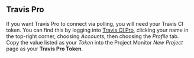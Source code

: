 ## Travis Pro

If you want Travis Pro to connect via polling, you will need your Travis CI token.
You can find this by logging into [Travis CI Pro](https://magnum.travis-ci.com),
clicking your name in the top-right corner, choosing *Accounts*,
then choosing the *Profile* tab. Copy the value listed as your *Token*
into the Project Monitor *New Project* page as your **Travis Pro Token**.


